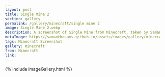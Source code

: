 ```yaml
---
layout: post
title: Single Mine 2
section: gallery
permalink: /gallery/minecraft/single mine 2
image: Single Mine 2.webp
description: A screenshot of Single Mine from Minecraft, taken by Samantha Says.
metaImage: https://samanthasays.github.io/assets/images/gallery/minecraft/Single Mine 2.webp
tags: Minecraft Screenshot
gallery: minecraft
from: Minecraft
link: 
---
```

{% include imageGallery.html %}